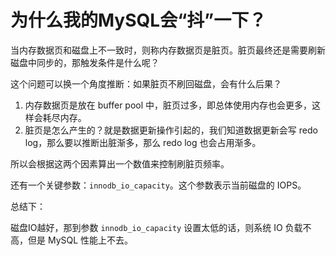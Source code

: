 # 为什么我的MySQL会“抖”一下？

当内存数据页和磁盘上不一致时，则称内存数据页是脏页。脏页最终还是需要刷新磁盘中同步的，那触发条件是什么呢？

这个问题可以换一个角度推断：如果脏页不刷回磁盘，会有什么后果？

1. 内存数据页是放在 buffer pool 中，脏页过多，即总体使用内存也会更多，这样会耗尽内存。
2. 脏页是怎么产生的？就是数据更新操作引起的，我们知道数据更新会写 redo log，那么要以推断出脏渐多，那么 redo log 也会占用渐多。

所以会根据这两个因素算出一个数值来控制刷脏页频率。

还有一个关键参数：`innodb_io_capacity`。这个参数表示当前磁盘的 IOPS。

总结下：

磁盘IO越好，那到参数 `innodb_io_capacity` 设置太低的话，则系统 IO 负载不高，但是 MySQL 性能上不去。
